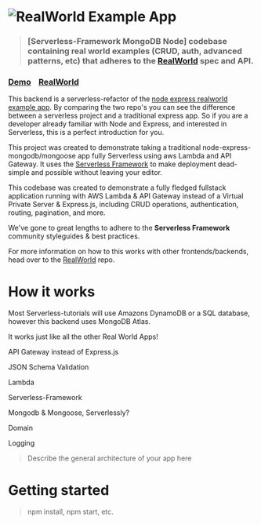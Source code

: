 # ![RealWorld Example App](logo.png)

> ### [Serverless-Framework MongoDB Node] codebase containing real world examples (CRUD, auth, advanced patterns, etc) that adheres to the [RealWorld](https://github.com/gothinkster/realworld) spec and API.


### [Demo](https://github.com/gothinkster/realworld)&nbsp;&nbsp;&nbsp;&nbsp;[RealWorld](https://github.com/gothinkster/realworld)

This backend is a serverless-refactor of the [node express realworld example app](https://github.com/gothinkster/node-express-realworld-example-app). By comparing the two repo's you can see the difference between a serverless project and a traditional express app. So if you are a developer already familiar with Node and Express, and interested in Serverless, this is a perfect introduction for you.

This project was created to demonstrate taking a traditional node-express-mongodb/mongoose app fully Serverless using aws Lambda and API Gateway. It uses the [Serverless Framework](https://serverless.com/) to make deployment dead-simple and possible without leaving your editor.

This codebase was created to demonstrate a fully fledged fullstack application running with AWS Lambda & API Gateway instead of a Virtual Private Server & Express.js, including CRUD operations, authentication, routing, pagination, and more.

We've gone to great lengths to adhere to the **Serverless Framework** community styleguides & best practices.

For more information on how to this works with other frontends/backends, head over to the [RealWorld](https://github.com/gothinkster/realworld) repo.


# How it works

Most Serverless-tutorials will use Amazons DynamoDB or a SQL database, however this backend uses MongoDB Atlas. 

It works just like all the other Real World Apps!


API Gateway instead of Express.js

JSON Schema Validation

Lambda

Serverless-Framework

Mongodb & Mongoose, Serverlessly?

Domain

Logging


> Describe the general architecture of your app here

# Getting started

> npm install, npm start, etc.

